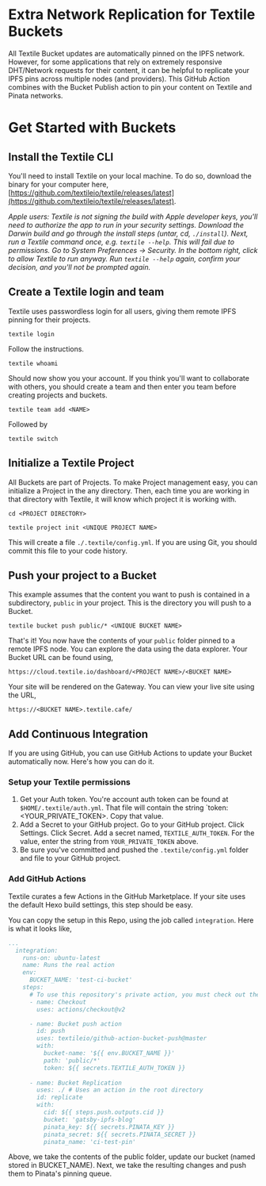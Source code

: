 Extra Network Replication for Textile Buckets
===============================

All Textile Bucket updates are automatically pinned on the IPFS network. However, for some applications that rely on extremely responsive DHT/Network requests for their content, it can be helpful to replicate your IPFS pins across multiple nodes (and providers). This GitHub Action combines with the Bucket Publish action to pin your content on Textile and Pinata networks. 

# Get Started with Buckets

## Install the Textile CLI

You'll need to install Textile on your local machine. To do so, download the binary for your computer here, [https://github.com/textileio/textile/releases/latest](https://github.com/textileio/textile/releases/latest).

_Apple users: Textile is not signing the build with Apple developer keys, you'll need to authorize the app to run in your security settings. Download the Darwin build and go through the install steps (untar, cd, `./install`). Next, run a Textile command once, e.g. `textile --help`. This will fail due to permissions. Go to System Preferences -> Security. In the bottom right, click to allow Textile to run anyway. Run `textile --help` again, confirm your decision, and you'll not be prompted again._

## Create a Textile login and team

Textile uses passwordless login for all users, giving them remote IPFS pinning for their projects.

`textile login`

Follow the instructions.

`textile whoami`

Should now show you your account. If you think you'll want to collaborate with others, you should create a team and then enter you team before creating projects and buckets.

`textile team add <NAME>`

Followed by

`textile switch`

## Initialize a Textile Project

All Buckets are part of Projects. To make Project management easy, you can initialize a Project in the any directory. Then, each time you are working in that directory with Textile, it will know which project it is working with.

`cd <PROJECT DIRECTORY>`

`textile project init <UNIQUE PROJECT NAME>`

This will create a file `./.textile/config.yml`. If you are using Git, you should commit this file to your code history.

## Push your project to a Bucket

This example assumes that the content you want to push is contained in a subdirectory, `public` in your project. This is the directory you will push to a Bucket.

`textile bucket push public/* <UNIQUE BUCKET NAME>`

That's it! You now have the contents of your `public` folder pinned to a remote IPFS node. You can explore the data using the data explorer. Your Bucket URL can be found using,

`https://cloud.textile.io/dashboard/<PROJECT NAME>/<BUCKET NAME>`

Your site will be rendered on the Gateway. You can view your live site using the URL,

`https://<BUCKET NAME>.textile.cafe/`

## Add Continuous Integration

If you are using GitHub, you can use GitHub Actions to update your Bucket automatically now. Here's how you can do it.

### Setup your Textile permissions

1. Get your Auth token. You're account auth token can be found at `$HOME/.textile/auth.yml`. That file will contain the string `token:<YOUR_PRIVATE_TOKEN>. Copy that value. 
2. Add a Secret to your GitHub project. Go to your GitHub project. Click Settings. Click Secret. Add a secret named, `TEXTILE_AUTH_TOKEN`. For the value, enter the string from `YOUR_PRIVATE_TOKEN` above.
3. Be sure you've committed and pushed the `.textile/config.yml` folder and file to your GitHub project. 

### Add GitHub Actions

Textile curates a few Actions in the GitHub Marketplace. If your site uses the default Hexo build settings, this step should be easy.

You can copy the setup in this Repo, using the job called `integration`. Here is what it looks like,

```yml
...
  integration:
    runs-on: ubuntu-latest
    name: Runs the real action
    env:
      BUCKET_NAME: 'test-ci-bucket'
    steps:
      # To use this repository's private action, you must check out the repository
      - name: Checkout
        uses: actions/checkout@v2

      - name: Bucket push action
        id: push
        uses: textileio/github-action-bucket-push@master
        with:
          bucket-name: '${{ env.BUCKET_NAME }}'
          path: 'public/*'
          token: ${{ secrets.TEXTILE_AUTH_TOKEN }}
          
      - name: Bucket Replication
        uses: ./ # Uses an action in the root directory
        id: replicate
        with:
          cid: ${{ steps.push.outputs.cid }}
          bucket: 'gatsby-ipfs-blog'
          pinata_key: ${{ secrets.PINATA_KEY }}
          pinata_secret: ${{ secrets.PINATA_SECRET }}
          pinata_name: 'ci-test-pin'
```

Above, we take the contents of the public folder, update our bucket (named stored in BUCKET_NAME). Next, we take the resulting changes and push them to Pinata's pinning queue. 